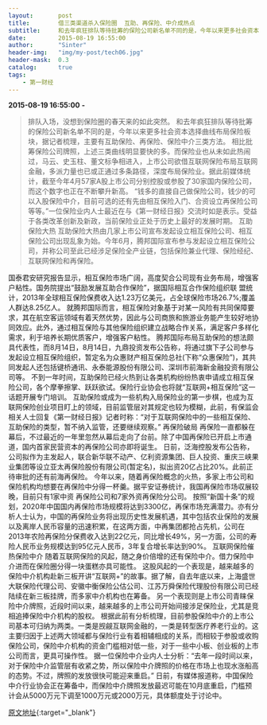 ```yaml
---
layout:       post
title:        借三类渠道杀入保险圈  互助、再保险、中介成热点
subtitle:     和去年疯狂排队等待批筹的保险公司新名单不同的是，今年以来更多社会资本选择曲线布局保险板块，据记者梳理，主要有互助保险、再保险、保险中介三类方法。
date:         2015-08-19 16:55:00
author:       "Sinter"
header-img:   "img/my-post/tech06.jpg"
header-mask:  0.3
catalog:      true
tags:
    - 第一财经
---
```


**2015-08-19 16:55:00**  **-**

> 排队入场，没想到保险圈的春天来的如此突然。
和去年疯狂排队等待批筹的保险公司新名单不同的是，今年以来更多社会资本选择曲线布局保险板块，据记者梳理，主要有互助保险、再保险、保险中介三类方法。
相比批筹保险公司牌照，上述三类曲线明显要快的多。而保险业也从未如此热闹过，马云、史玉柱、董文标争相进入，上市公司欲借互联网保险布局互联网金融，多派力量也已或正通过多条路径，深度布局保险业。据此前媒体统计，截至今年4月57家A股上市公司分别控股或参股了30家国内保险公司，而这个数字也正在不断攀升新高。
“钱多的直接自己做保险公司，钱少的可以入股保险中介，目前可选的还有先由相互保险入门、合资设立再保险公司等等。”一位保险业内人士最近在与《第一财经日报》交流时如是表示。受益于各类改革创新及新政，当前保险业正处于历史上最好的发展时期。
互助保险大热
互助保险大热由几家上市公司宣布发起设立相互保险公司、相互保险公司出现乱象为始。今年6月，腾邦国际宣布参与发起设立相互保险公司，并称公司至此已经涉足保险全产业链，包括保险兼业代理、保险经纪、互联网保险和再保险。

国泰君安研究报告显示，相互保险市场广阔，高度契合公司现有业务布局，增强客户粘性。国务院提出“鼓励发展互助合作保险”，据国际相互合作保险组织联
盟统计，2013年全球相互保险保费收入达1.23万亿美元，占全球保险市场26.7%;覆盖人群达8.25亿人。
就腾邦国际而言，相互保险对象基于对某一风险有共同保障要求，其在航空客运领域有着天然优势，因此与公司商旅和旅游业务能产生较好地协同效应。此外，通过相互保险与其他保险组织建立战略合作关系，满足客户多样化需求，利于培养长期优质客户，增强客户粘性。
腾邦国际布局互助保险的想法颇具代表性，而8月14日，8月14日，九鼎投资发布公告称，将通过旗下子公司参与发起设立相互保险组织，暂定名为众惠财产相互保险总社(下称“众惠保险”)，其共同发起人还包括键桥通讯、永泰能源股份有限公司、深圳市前海新金融投资有限公司等。
不到一年时间，互助保险已经火热到让各类机构纷纷热衷申请成立相互保险公司，各个摩拳擦掌、跃跃欲试。保险行业协会也将就“互联网+相互保险”这一话题开展专门培训。
互助保险或成为一些机构入局保险业的第一步棋，也成为互联网保险创业项目盯上的领域，目前监管层对其规定也较为模糊，此前，有保监会相关人士回复《第一财经日报》记者时称：“对于互联网保险中的一些相互保险、互助保险的类型，暂不纳入监管，还要继续观察。”
再保险破局
再保险一直都躲在幕后，不过最近的一年里忽然从幕后走向了台前。除了中国再保险已开启上市通道，国内首家民营资本的再保险公司亦即将诞生。
日前，泛海控股发布公告称，公司拟作为主发起人，联合新华联不动产、亿利资源集团、巨人投资、重庆三峡果业集团等设立亚太再保险股份有限公司(暂定名)，拟出资20亿占比20%。此前正待审批的还有前海再保险。
今年以来，随着再保险概念的火热，多家上市公司和保险机构均想要在再保险中分得一杯羹。据平安证券统计，我国再保险市场収展较晚，目前只有1家中资
再保险公司和7家外资再保险分公司。
按照“新国十条”的规划，2020年中国国内再保险市场规模将达到3300亿，再保市场充满潜力。亦有分析人士认为，中国的再保险业务将出现历史性发展机遇，其中包括农业保险的发展以及离岸人民币容量的迅速积累，在这两方面，中再集团都抢占先机，公司在2013年农险再保险分保费收入达到22亿元，同比增长49%，另一方面，公司的寿险人民币业务规模达到95亿元人民币，3年复合增长率达到90%。
互联网保险催热保险中介
随着互联网保险的风起，随之身价倍增的还有保险中介。借力保险中介进而在保险圈分得一块蛋糕亦具可能性。
这股风起的一个表现是，越来越多的保险中介机构赴新三板开讲“互联网+”的故事。据了解，自去年底以来，上海盛世大联保险代理公司、安徽中衡保险公估公司、江苏万舜保险代理股份有限公司已经陆续在新三板挂牌，而多家中介机构也在筹备。
另一个表现则是上市公司青睐保险中介牌照，近段时间以来，越来越多的上市公司开始间接涉足保险业，尤其是竞相追捧保险中介机构的股权。
根据此前有分析梳理，目前参股保险中介的上市公司基本可归纳为两类。一类是觊觎互联网金融的，一类是转型医疗养老行业的。这主要归因于上述两大领域都与保险行业有着相辅相成的关系，而相较于参股或收购保险公司，保险中介机构的资金门槛相对低一些，对于一些中小板、创业板的上市公司而言，更具可操作性。
据一位保险中介业内人士分析：“去年一段时间以来，对于保险中介监管层有收紧之势，所以保险中介牌照的价格在市场上也现水涨船高的态势。不过，牌照的发放很快可能迎来重启。”
日前，有媒体报道称，中国保险中介行业协会正在筹备中，而保险中介牌照发放最迟可能在10月底重启，门槛预计会从5000万元下调至1000万元或2000万元，具体额度处于讨论中。


[原文地址](http://www.yicai.com/news/4673141.html){:target="_blank"}


